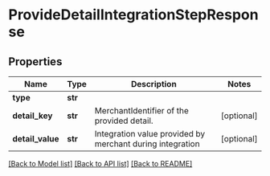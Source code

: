 # ProvideDetailIntegrationStepResponse

## Properties
Name | Type | Description | Notes
------------ | ------------- | ------------- | -------------
**type** | **str** |  | 
**detail_key** | **str** | MerchantIdentifier of the provided detail. | [optional] 
**detail_value** | **str** | Integration value provided by merchant during integration | [optional] 

[[Back to Model list]](../README.md#documentation-for-models) [[Back to API list]](../README.md#documentation-for-api-endpoints) [[Back to README]](../README.md)


